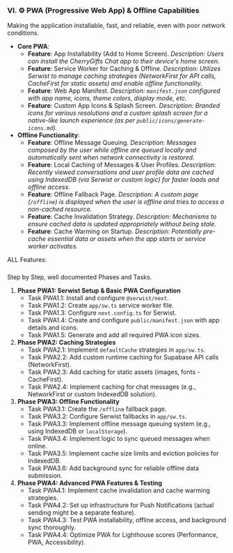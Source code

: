 ### VI. ⚙️ PWA (Progressive Web App) & Offline Capabilities

Making the application installable, fast, and reliable, even with poor network conditions.

-   **Core PWA**:
    -   **Feature**: App Installability (Add to Home Screen).
        *Description: Users can install the CherryGifts Chat app to their device's home screen.*
    -   **Feature**: Service Worker for Caching & Offline.
        *Description: Utilizes Serwist to manage caching strategies (NetworkFirst for API calls, CacheFirst for static assets) and enable offline functionality.*
    -   **Feature**: Web App Manifest.
        *Description: `manifest.json` configured with app name, icons, theme colors, display mode, etc.*
    -   **Feature**: Custom App Icons & Splash Screen.
        *Description: Branded icons for various resolutions and a custom splash screen for a native-like launch experience (as per `public/icons/generate-icons.md`).*
-   **Offline Functionality**:
    -   **Feature**: Offline Message Queuing.
        *Description: Messages composed by the user while offline are queued locally and automatically sent when network connectivity is restored.*
    -   **Feature**: Local Caching of Messages & User Profiles.
        *Description: Recently viewed conversations and user profile data are cached using IndexedDB (via Serwist or custom logic) for faster loads and offline access.*
    -   **Feature**: Offline Fallback Page.
        *Description: A custom page (`/offline`) is displayed when the user is offline and tries to access a non-cached resource.*
    -   **Feature**: Cache Invalidation Strategy.
        *Description: Mechanisms to ensure cached data is updated appropriately without being stale.*
    -   **Feature**: Cache Warming on Startup.
        *Description: Potentially pre-cache essential data or assets when the app starts or service worker activates.*

ALL Features:
###
Step by Step, well documented Phases and Tasks.

1.  **Phase PWA1: Serwist Setup & Basic PWA Configuration**
    *   Task PWA1.1: Install and configure `@serwist/next`.
    *   Task PWA1.2: Create `app/sw.ts` service worker file.
    *   Task PWA1.3: Configure `next.config.ts` for Serwist.
    *   Task PWA1.4: Create and configure `public/manifest.json` with app details and icons.
    *   Task PWA1.5: Generate and add all required PWA icon sizes.
2.  **Phase PWA2: Caching Strategies**
    *   Task PWA2.1: Implement `defaultCache` strategies in `app/sw.ts`.
    *   Task PWA2.2: Add custom runtime caching for Supabase API calls (NetworkFirst).
    *   Task PWA2.3: Add caching for static assets (images, fonts - CacheFirst).
    *   Task PWA2.4: Implement caching for chat messages (e.g., NetworkFirst or custom IndexedDB solution).
3.  **Phase PWA3: Offline Functionality**
    *   Task PWA3.1: Create the `/offline` fallback page.
    *   Task PWA3.2: Configure Serwist fallbacks in `app/sw.ts`.
    *   Task PWA3.3: Implement offline message queuing system (e.g., using IndexedDB or `localStorage`).
    *   Task PWA3.4: Implement logic to sync queued messages when online.
    *   Task PWA3.5: Implement cache size limits and eviction policies for IndexedDB.
    *   Task PWA3.6: Add background sync for reliable offline data submission.
4.  **Phase PWA4: Advanced PWA Features & Testing**
    *   Task PWA4.1: Implement cache invalidation and cache warming strategies.
    *   Task PWA4.2: Set up infrastructure for Push Notifications (actual sending might be a separate feature).
    *   Task PWA4.3: Test PWA installability, offline access, and background sync thoroughly.
    *   Task PWA4.4: Optimize PWA for Lighthouse scores (Performance, PWA, Accessibility).
